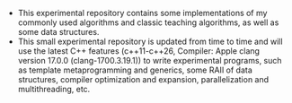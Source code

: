 - This experimental repository contains some implementations of my commonly used algorithms and classic teaching algorithms, as well as some data structures.
- This small experimental repository is updated from time to time and will use the latest C++ features (c++11-c++26, Compiler: Apple clang version 17.0.0 (clang-1700.3.19.1)) to write experimental programs, such as template metaprogramming and generics, some RAII of data structures, compiler optimization and expansion, parallelization and multithreading, etc.